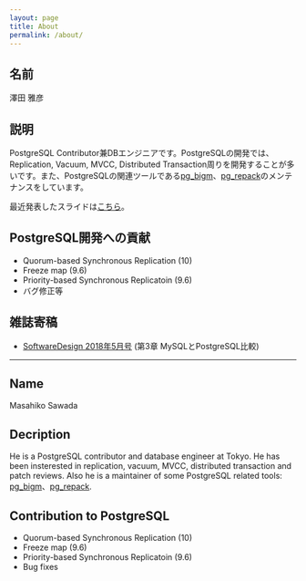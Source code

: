 ```yaml
---
layout: page
title: About
permalink: /about/
---
```


## 名前
澤田 雅彦

## 説明
PostgreSQL Contributor兼DBエンジニアです。PostgreSQLの開発では、Replication, Vacuum, MVCC, Distributed Transaction周りを開発することが多いです。また、PostgreSQLの関連ツールである[pg_bigm](http://pgbigm.osdn.jp/)、[pg_repack](https://reorg.github.io/pg_repack/jp/)のメンテナンスをしています。

最近発表したスライドは[こちら](/slides/index.html)。

## PostgreSQL開発への貢献
* Quorum-based Synchronous Replication (10)
* Freeze map (9.6)
* Priority-based Synchronous Replicatoin (9.6)
* バグ修正等

## 雑誌寄稿
* [SoftwareDesign 2018年5月号](http://gihyo.jp/magazine/SD/archive/2018/201805) (第3章 MySQLとPostgreSQL比較)

---

## Name
Masahiko Sawada

## Decription
He is a PostgreSQL contributor and database engineer at Tokyo. He has been insterested in replication, vacuum, MVCC, distributed transaction and patch reviews. Also he is a maintainer of some PostgreSQL related tools: [pg_bigm](http://pgbigm.osdn.jp/)、[pg_repack](https://reorg.github.io/pg_repack/jp/).

## Contribution to PostgreSQL
* Quorum-based Synchronous Replication (10)
* Freeze map (9.6)
* Priority-based Synchronous Replicatoin (9.6)
* Bug fixes

